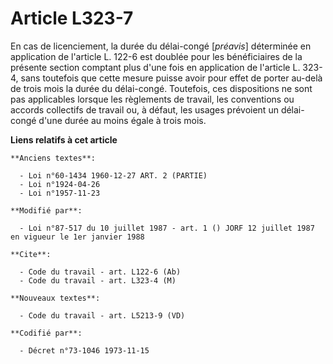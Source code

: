 # Article L323-7

En cas de licenciement, la durée du délai-congé [*préavis*] déterminée en application de l'article L. 122-6 est doublée pour
les bénéficiaires de la présente section comptant plus d'une fois en application de l'article L. 323-4, sans toutefois que
cette mesure puisse avoir pour effet de porter au-delà de trois mois la durée du délai-congé. Toutefois, ces dispositions ne
sont pas applicables lorsque les règlements de travail, les conventions ou accords collectifs de travail ou, à défaut, les
usages prévoient un délai-congé d'une durée au moins égale à trois mois.

**Liens relatifs à cet article**

	**Anciens textes**:

	  - Loi n°60-1434 1960-12-27 ART. 2 (PARTIE)
	  - Loi n°1924-04-26
	  - Loi n°1957-11-23

	**Modifié par**:

	  - Loi n°87-517 du 10 juillet 1987 - art. 1 () JORF 12 juillet 1987 en vigueur le 1er janvier 1988

	**Cite**:

	  - Code du travail - art. L122-6 (Ab)
	  - Code du travail - art. L323-4 (M)

	**Nouveaux textes**:

	  - Code du travail - art. L5213-9 (VD)

	**Codifié par**:

	  - Décret n°73-1046 1973-11-15
